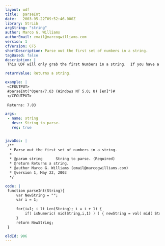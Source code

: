 ```yaml
---
layout: udf
title:  parseInt
date:   2003-05-22T09:52:46.000Z
library: StrLib
argString: "string"
author: Marco G. Williams
authorEmail: email@marcogwilliams.com
version: 1
cfVersion: CF5
shortDescription: Parse out the first set of numbers in a string.
tagBased: false
description: |
 This UDF will only grab the first Numbers in a string.  If you have a string &quot; mozilla/ 4.0 (winNT; IE5.0)&quot; It will return 4.0 and ignore all the rest of your string.

returnValue: Returns a string.

example: |
 <CFOUTPUT>
 #parseInt("Opera/7.03 (Windows NT 5.0; U) [en]")#
 </CFOUTPUT>
 
 Returns: 7.03

args:
 - name: string
   desc: String to parse.
   req: true


javaDoc: |
 /**
  * Parse out the first set of numbers in a string.
  * 
  * @param string      String to parse. (Required)
  * @return Returns a string. 
  * @author Marco G. Williams (email@marcogwilliams.com) 
  * @version 1, May 22, 2003 
  */

code: |
 function parseInt(String){
     var NewString = "";
     var i = 1;
 
     for(i=1; i lt Len(String); i = i + 1) {
         if( isNumeric( mid(String,i,1) ) ) { newString = val( mid( String,i,Len(String) ) ); break;}
     }
     return NewString;
 }

oldId: 906
---
```


